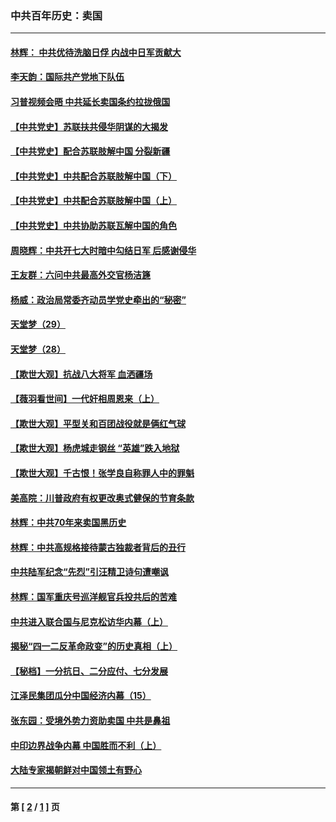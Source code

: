 ### 中共百年历史：卖国
---
#### [林辉： 中共优待洗脑日俘 内战中日军贡献大](../../pages/nf1176117/n13624644.md?10060430) 
#### [李天韵：国际共产党地下队伍](../../pages/nf1176117/n13611808.md?10060430) 
#### [习普视频会晤 中共延长卖国条约拉拢俄国](../../pages/nf1176117/n13060971.md?10060430) 
#### [【中共党史】苏联扶共侵华阴谋的大揭发](../../pages/nf1176117/n13056050.md?10060430) 
#### [【中共党史】配合苏联肢解中国 分裂新疆](../../pages/nf1176117/n13040700.md?10060430) 
#### [【中共党史】中共配合苏联肢解中国（下）](../../pages/nf1176117/n13035660.md?10060430) 
#### [【中共党史】中共配合苏联肢解中国（上）](../../pages/nf1176117/n13030262.md?10060430) 
#### [【中共党史】中共协助苏联瓦解中国的角色](../../pages/nf1176117/n13018109.md?10060430) 
#### [周晓辉：中共开七大时暗中勾结日军 后感谢侵华](../../pages/nf1176117/n12921960.md?10060430) 
#### [王友群：六问中共最高外交官杨洁篪](../../pages/nf1176117/n12836495.md?10060430) 
#### [杨威：政治局常委齐动员学党史牵出的“秘密”](../../pages/nf1176117/n12764642.md?10060430) 
#### [天堂梦（29）](../../pages/nf1176117/n12408465.md?10060430) 
#### [天堂梦（28）](../../pages/nf1176117/n12408309.md?10060430) 
#### [【欺世大观】抗战八大将军 血洒疆场](../../pages/nf1176117/n12357044.md?10060430) 
#### [【薇羽看世间】一代奸相周恩来（上）](../../pages/nf1176117/n12401109.md?10060430) 
#### [【欺世大观】平型关和百团战役就是俩红气球](../../pages/nf1176117/n12359157.md?10060430) 
#### [【欺世大观】杨虎城走钢丝 “英雄”跌入地狱](../../pages/nf1176117/n12358840.md?10060430) 
#### [【欺世大观】千古恨！张学良自称罪人中的罪魁](../../pages/nf1176117/n12358629.md?10060430) 
#### [美高院：川普政府有权更改奥式健保的节育条款](../../pages/nf1176117/n12242171.md?10060430) 
#### [林辉：中共70年来卖国黑历史](../../pages/nf1176117/n11552181.md?10060430) 
#### [林辉：中共高规格接待蒙古独裁者背后的丑行](../../pages/nf1176117/n11225005.md?10060430) 
#### [中共陆军纪念“先烈”引汪精卫诗句遭嘲讽](../../pages/nf1176117/n11153345.md?10060430) 
#### [林辉：国军重庆号巡洋舰官兵投共后的苦难](../../pages/nf1176117/n10997801.md?10060430) 
#### [中共进入联合国与尼克松访华内幕（上）](../../pages/nf1176117/n10138788.md?10060430) 
#### [揭秘“四一二反革命政变”的历史真相（上）](../../pages/nf1176117/n9996650.md?10060430) 
#### [【秘档】一分抗日、二分应付、七分发展](../../pages/nf1176117/n9331484.md?10060430) 
#### [江泽民集团瓜分中国经济内幕（15）](../../pages/nf1176117/n9268584.md?10060430) 
#### [张东园：受境外势力资助卖国 中共是鼻祖](../../pages/nf1176117/n9272480.md?10060430) 
#### [中印边界战争内幕 中国胜而不利（上）](../../pages/nf1176117/n9252458.md?10060430) 
#### [大陆专家揭朝鲜对中国领土有野心](../../pages/nf1176117/n9074056.md?10060430) 

---
#### 第 [ [2](./2.md?10060430) / [1](./1.md?10060430) ] 页

